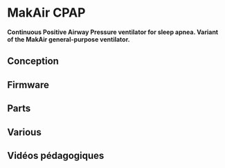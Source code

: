 # MakAir CPAP

**Continuous Positive Airway Pressure ventilator for sleep apnea. Variant of the MakAir general-purpose ventilator.**

## Conception  

## Firmware 

## Parts

## Various

## Vidéos pédagogiques
